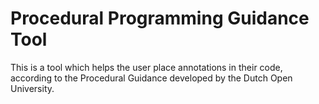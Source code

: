 # Procedural Programming Guidance Tool

This is a tool which helps the user place annotations in their code, according to the Procedural Guidance developed by the Dutch Open University.
